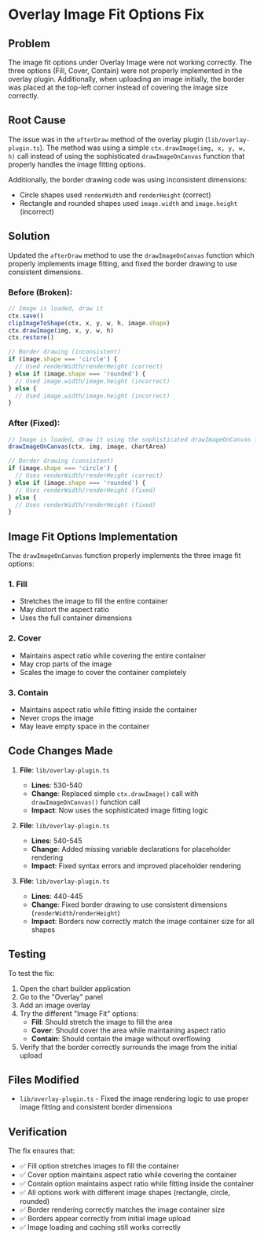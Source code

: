 # Overlay Image Fit Options Fix

## Problem
The image fit options under Overlay Image were not working correctly. The three options (Fill, Cover, Contain) were not properly implemented in the overlay plugin. Additionally, when uploading an image initially, the border was placed at the top-left corner instead of covering the image size correctly.

## Root Cause
The issue was in the `afterDraw` method of the overlay plugin (`lib/overlay-plugin.ts`). The method was using a simple `ctx.drawImage(img, x, y, w, h)` call instead of using the sophisticated `drawImageOnCanvas` function that properly handles the image fitting options.

Additionally, the border drawing code was using inconsistent dimensions:
- Circle shapes used `renderWidth` and `renderHeight` (correct)
- Rectangle and rounded shapes used `image.width` and `image.height` (incorrect)

## Solution
Updated the `afterDraw` method to use the `drawImageOnCanvas` function which properly implements image fitting, and fixed the border drawing to use consistent dimensions.

### Before (Broken):
```typescript
// Image is loaded, draw it
ctx.save()
clipImageToShape(ctx, x, y, w, h, image.shape)
ctx.drawImage(img, x, y, w, h)
ctx.restore()

// Border drawing (inconsistent)
if (image.shape === 'circle') {
  // Used renderWidth/renderHeight (correct)
} else if (image.shape === 'rounded') {
  // Used image.width/image.height (incorrect)
} else {
  // Used image.width/image.height (incorrect)
}
```

### After (Fixed):
```typescript
// Image is loaded, draw it using the sophisticated drawImageOnCanvas function
drawImageOnCanvas(ctx, img, image, chartArea)

// Border drawing (consistent)
if (image.shape === 'circle') {
  // Uses renderWidth/renderHeight (correct)
} else if (image.shape === 'rounded') {
  // Uses renderWidth/renderHeight (fixed)
} else {
  // Uses renderWidth/renderHeight (fixed)
}
```

## Image Fit Options Implementation

The `drawImageOnCanvas` function properly implements the three image fit options:

### 1. Fill
- Stretches the image to fill the entire container
- May distort the aspect ratio
- Uses the full container dimensions

### 2. Cover
- Maintains aspect ratio while covering the entire container
- May crop parts of the image
- Scales the image to cover the container completely

### 3. Contain
- Maintains aspect ratio while fitting inside the container
- Never crops the image
- May leave empty space in the container

## Code Changes Made

1. **File**: `lib/overlay-plugin.ts`
   - **Lines**: 530-540
   - **Change**: Replaced simple `ctx.drawImage()` call with `drawImageOnCanvas()` function call
   - **Impact**: Now uses the sophisticated image fitting logic

2. **File**: `lib/overlay-plugin.ts`
   - **Lines**: 540-545
   - **Change**: Added missing variable declarations for placeholder rendering
   - **Impact**: Fixed syntax errors and improved placeholder rendering

3. **File**: `lib/overlay-plugin.ts`
   - **Lines**: 440-445
   - **Change**: Fixed border drawing to use consistent dimensions (`renderWidth`/`renderHeight`)
   - **Impact**: Borders now correctly match the image container size for all shapes

## Testing

To test the fix:

1. Open the chart builder application
2. Go to the "Overlay" panel
3. Add an image overlay
4. Try the different "Image Fit" options:
   - **Fill**: Should stretch the image to fill the area
   - **Cover**: Should cover the area while maintaining aspect ratio
   - **Contain**: Should contain the image without overflowing
5. Verify that the border correctly surrounds the image from the initial upload

## Files Modified

- `lib/overlay-plugin.ts` - Fixed the image rendering logic to use proper image fitting and consistent border dimensions

## Verification

The fix ensures that:
- ✅ Fill option stretches images to fill the container
- ✅ Cover option maintains aspect ratio while covering the container
- ✅ Contain option maintains aspect ratio while fitting inside the container
- ✅ All options work with different image shapes (rectangle, circle, rounded)
- ✅ Border rendering correctly matches the image container size
- ✅ Borders appear correctly from initial image upload
- ✅ Image loading and caching still works correctly 